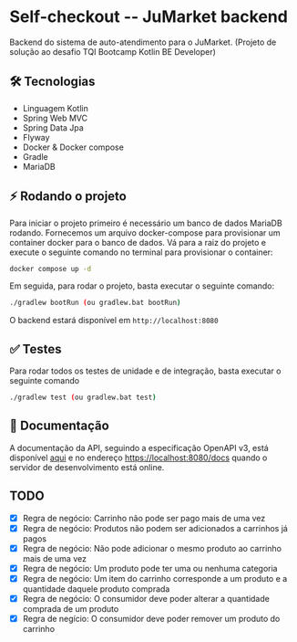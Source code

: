 # Self-checkout -- JuMarket backend

Backend do sistema de auto-atendimento para o JuMarket. (Projeto de solução ao desafio TQI Bootcamp Kotlin BE Developer)

## :hammer_and_wrench: Tecnologias

- Linguagem Kotlin
- Spring Web MVC
- Spring Data Jpa
- Flyway
- Docker & Docker compose
- Gradle
- MariaDB

## :zap: Rodando o projeto

Para iniciar o projeto primeiro é necessário um banco de dados MariaDB rodando. Fornecemos um arquivo
docker-compose para provisionar um container docker para o banco de dados. Vá para a raiz do projeto e
execute o seguinte comando no terminal para provisionar o container:

```sh
docker compose up -d
```

Em seguida, para rodar o projeto, basta executar o seguinte comando:

```sh
./gradlew bootRun (ou gradlew.bat bootRun)
```

O backend estará disponível em `http://localhost:8080`

## :white_check_mark: Testes

Para rodar todos os testes de unidade e de integração, basta executar o seguinte comando

```sh
./gradlew test (ou gradlew.bat test)
```

## :memo: Documentação

A documentação da API, seguindo a especificação OpenAPI v3, está disponível [aqui](./docs/api-docs.json) e no endereço [https://localhost:8080/docs](https://localhost:8080/docs)
quando o servidor de desenvolvimento está online.

## TODO

- [x] Regra de negócio: Carrinho não pode ser pago mais de uma vez
- [x] Regra de negócio: Produtos não podem ser adicionados a carrinhos já pagos
- [x] Regra de negócio: Não pode adicionar o mesmo produto ao carrinho mais de uma vez
- [x] Regra de negócio: Um produto pode ter uma ou nenhuma categoria
- [x] Regra de negócio: Um item do carrinho corresponde a um produto e a quantidade daquele produto comprada
- [x] Regra de negócio: O consumidor deve poder alterar a quantidade comprada de um produto
- [x] Regra de negício: O consumidor deve poder remover um produto do carrinho
